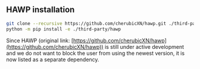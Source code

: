 ## HAWP installation

```bash
git clone --recursive https://github.com/cherubicXN/hawp.git ./third-party/hawp
python -m pip install -e ./third-party/hawp
```

Since HAWP (original link: [https://github.com/cherubicXN/hawp](https://github.com/cherubicXN/hawp)) is still under active development and we do not want to block the user from using the newest version, it is now listed as a separate dependency.

